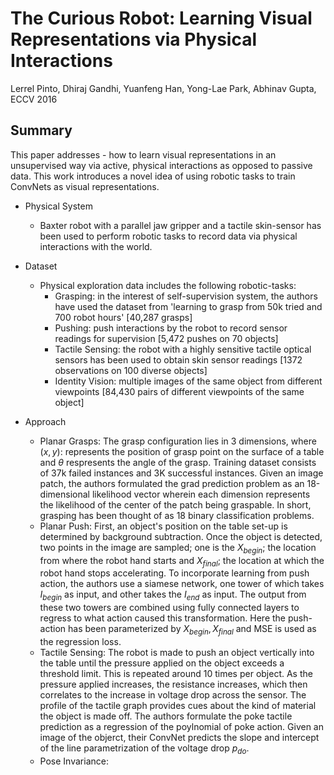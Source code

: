 # The Curious Robot: Learning Visual Representations via Physical Interactions

Lerrel Pinto, Dhiraj Gandhi, Yuanfeng Han, Yong-Lae Park, Abhinav Gupta, ECCV 2016


## Summary

This paper addresses - how to learn visual representations in an unsupervised way via active, physical interactions as opposed to passive data. This work introduces a novel idea of using robotic tasks to train ConvNets as visual representations.

- Physical System
  - Baxter robot with a parallel jaw gripper and a tactile skin-sensor has been used to perform robotic tasks to record data via physical interactions with the world.

- Dataset
  - Physical exploration data includes the following robotic-tasks:
    * Grasping: in the interest of self-supervision system, the authors have used the dataset from 'learning to grasp from 50k tried and 700 robot hours' [40,287 grasps]
    * Pushing: push interactions by the robot to record sensor readings for supervision [5,472 pushes on 70 objects]
    * Tactile Sensing: the robot with a highly sensitive tactile optical sensors has been used to obtain skin sensor readings [1372 observations on 100 diverse objects]
    * Identity Vision: multiple images of the same object from different viewpoints [84,430 pairs of different viewpoints of the same object] 
    
- Approach
  * Planar Grasps: The grasp configuration lies in 3 dimensions, where $(x,y)$: represents the position of grasp point on the surface of a table and $\theta$ respresents the angle of the grasp. Training dataset consists of 37k failed instances and 3K successful instances. 
  Given an image patch, the authors formulated the grad prediction problem as an 18-dimensional likelihood vector wherein each dimension represents the likelihood of the center of the patch being graspable. In short, grasping has been thought of as 18 binary classification problems.
  * Planar Push: First, an object's position on the table set-up is determined by background subtraction. Once the object is detected, two points in the image are sampled; one is the $X_{begin}$; the location from where the robot hand starts and $X_{final}$; the location at which the robot hand stops accelerating.
  To incorporate learning from push action, the authors use a siamese network, one tower of which takes $I_{begin}$ as input, and other takes the $I_{end}$ as input. The output from these two towers are combined using fully connected layers to regress to what action caused this transformation. Here the push-action has been parameterized by ${X_{begin},X_{final}}$  and MSE is used as the regression loss. 
  * Tactile Sensing: The robot is made to push an object vertically into the table until the pressure applied on the object exceeds a threshold limit. This is repeated around 10 times per object. As the pressure applied increases, the resistance increases, which then correlates to the increase in voltage drop across the sensor. The profile of the tactile graph provides cues about the kind of material the object is made off.
  The authors formulate the poke tactile prediction as a regression of the poylnomial of poke action. Given an image of the objerct, their ConvNet predicts the slope and intercept of the line parametrization of the voltage drop $p_{do}$.
  * Pose Invariance: 
  
